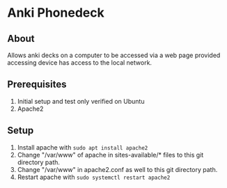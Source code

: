 # Anki Phonedeck

## About

Allows anki decks on a computer to be accessed via a web page provided accessing device has access to the local network.

## Prerequisites

1. Initial setup and test only verified on Ubuntu
1. Apache2

## Setup

1. Install apache with `sudo apt install apache2`
1. Change "/var/www" of apache in sites-available/\* files to this git directory path.
1. Change "/var/www" in apache2.conf as well to this git directory path.
1. Restart apache with `sudo systemctl restart apache2`
